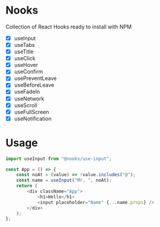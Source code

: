 # Nooks

Collection of React Hooks ready to install with NPM

-   [x] useInput
-   [x] useTabs
-   [x] useTitle
-   [x] useClick
-   [x] useHover
-   [x] useConfirm
-   [x] usePreventLeave
-   [x] useBeforeLeave
-   [x] useFadeIn
-   [x] useNetwork
-   [x] useScroll
-   [x] useFullScreen
-   [x] useNotification

# Usage

```js
import useInput from "@nooks/use-input";

const App = () => {
    const noAt = (value) => !value.includes("@");
    const name = useInput("Mr. ", noAt);
    return (
        <div className="App">
            <h1>Hello</h1>
            <input placeholder="Name" {...name.props} />
        </div>
    );
};
```

